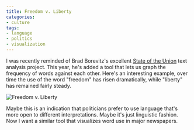 ```yaml
---
title: Freedom v. Liberty
categories:
- culture
tags:
- language
- politics
- visualization
---
```


I was recently reminded of Brad Borevitz's excellent [State of the Union][1] text analysis project.  This year, he's added a tool that lets us graph the frequency of words against each other.  Here's an interesting example, over time the use of the word "freedom" has risen dramatically, while "liberty" has remained fairly steady.

![Freedom v. Liberty](2007-02-01-freedom-vs-liberty/sotu_freedom-vs-liberty.jpg)

Maybe this is an indication that politicians prefer to use language that's more open to different interpretations.  Maybe it's just linguistic fashion.  Now I want a similar tool that visualizes word use in major newspapers.

   [1]: http://stateoftheunion.onetwothree.net/
